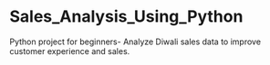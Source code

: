 # Sales_Analysis_Using_Python
Python project for beginners- Analyze Diwali sales data to improve customer experience and sales.

